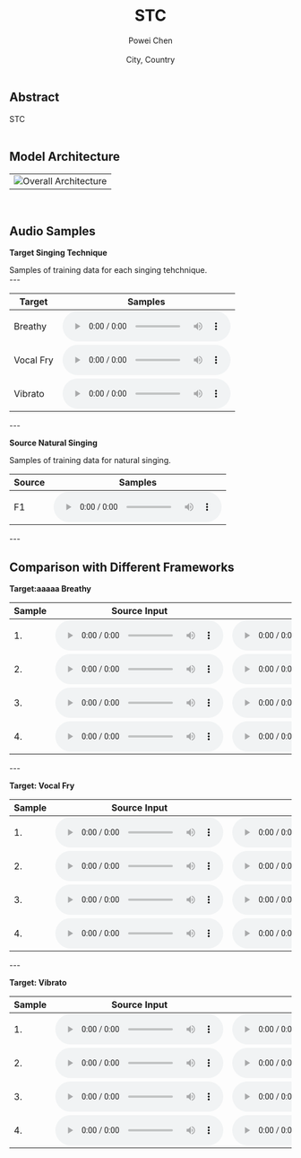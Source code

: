 # <center> STC</center>
<center>Powei Chen</center><br>
<center>City, Country</center> 
<br>

## Abstract
<div style="text-align: justify"> STC </div>

<br>

## Model Architecture
<table border="0">
  <tbody>
    <tr>
      <td><img src="figs/Proposed_FW.pdf" alt="Overall Architecture"></td>
    </tr>
  </tbody>
</table>

<br>


## Audio Samples

**Target Singing Technique**
<div style="text-align: justify"> Samples of training data for each singing tehchnique.</div>
---
<table>
  <thead>
    <tr>
      <th>Target</th>
      <th>Samples</th>
    </tr>
  </thead>
  <tbody>
    <tr>
      <td>Breathy</td>
      <td><audio controls="" preload="auto">
            <source src="target_waves/breathy.wav"></audio></td>
    </tr>
    <tr>
      <td>Vocal Fry</td>
      <td><audio controls="" preload="auto">
            <source src="target_waves/vocal_fry.wav"></audio></td>
    </tr>
    <tr>
      <td>Vibrato</td>
      <td><audio controls="" preload="auto">
            <source src="target_waves/vibrato.wav"></audio></td>
    </tr>
  </tbody>
</table>
---

**Source Natural Singing**
<div style="text-align: justify"> Samples of training data for natural singing.</div>
<table>
  <thead>
    <tr>
      <th>Source</th>
      <th>Samples</th>
    </tr>
  </thead>
  <tbody>
    <tr>
      <td>F1</td>
      <td><audio controls="" preload="auto">
            <source src="source_waves/natural_singing.wav"></audio></td>
    </tr>

  </tbody>
</table>
---

<br>

## Comparison with Different Frameworks

**Target:aaaaa Breathy**


<table align="center">
  <thead>
    <tr>
      <th>Sample</th>
      <th>Source Input</th>
      <th>Base</th>
      <th>$M_{w/o}$</th>
      <th>$M_{w/}$</th>
    </tr>
  </thead>
  <tbody>
   <tr>
      <td>1.</td>
      <td><audio controls="" preload="auto"><source src="sample/a.wav"></audio></td>
      <td><audio controls="" preload="auto"><source src="sample/a.wav"></audio></td>
      <td><audio controls="" preload="auto"><source src="sample/a.wav"></audio></td>
      <td><audio controls="" preload="auto"><source src="sample/a.wav"></audio></td>
    </tr>
    <tr>
      <td>2.</td>
      <td><audio controls="" preload="auto"><source src="sample/a.wav"></audio></td>
      <td><audio controls="" preload="auto"><source src="sample/a.wav"></audio></td>
      <td><audio controls="" preload="auto"><source src="sample/a.wav"></audio></td>
      <td><audio controls="" preload="auto"><source src="sample/a.wav"></audio></td>
    </tr>
    <tr>
      <td>3.</td>
      <td><audio controls="" preload="auto"><source src="sample/a.wav"></audio></td>
      <td><audio controls="" preload="auto"><source src="sample/a.wav"></audio></td>
      <td><audio controls="" preload="auto"><source src="sample/a.wav"></audio></td>
      <td><audio controls="" preload="auto"><source src="sample/a.wav"></audio></td>
    </tr>
    <tr>
      <td>4.</td>
      <td><audio controls="" preload="auto"><source src="sample/a.wav"></audio></td>
      <td><audio controls="" preload="auto"><source src="sample/a.wav"></audio></td>
      <td><audio controls="" preload="auto"><source src="sample/a.wav"></audio></td>
      <td><audio controls="" preload="auto"><source src="sample/a.wav"></audio></td>
    </tr>
  </tbody>
</table>
---


**Target: Vocal Fry**


<table align="center">
  <thead>
    <tr>
      <th>Sample</th>
      <th>Source Input</th>
      <th>Base</th>
      <th>$M_{w/o}$</th>
      <th>$M_{w/}$</th>
    </tr>
  </thead>
  <tbody>
   <tr>
      <td>1.</td>
      <td><audio controls="" preload="auto"><source src="sample/a.wav"></audio></td>
      <td><audio controls="" preload="auto"><source src="sample/a.wav"></audio></td>
      <td><audio controls="" preload="auto"><source src="sample/a.wav"></audio></td>
      <td><audio controls="" preload="auto"><source src="sample/a.wav"></audio></td>
    </tr>
    <tr>
      <td>2.</td>
      <td><audio controls="" preload="auto"><source src="sample/a.wav"></audio></td>
      <td><audio controls="" preload="auto"><source src="sample/a.wav"></audio></td>
      <td><audio controls="" preload="auto"><source src="sample/a.wav"></audio></td>
      <td><audio controls="" preload="auto"><source src="sample/a.wav"></audio></td>
    </tr>
    <tr>
      <td>3.</td>
      <td><audio controls="" preload="auto"><source src="sample/a.wav"></audio></td>
      <td><audio controls="" preload="auto"><source src="sample/a.wav"></audio></td>
      <td><audio controls="" preload="auto"><source src="sample/a.wav"></audio></td>
      <td><audio controls="" preload="auto"><source src="sample/a.wav"></audio></td>
    </tr>
    <tr>
      <td>4.</td>
      <td><audio controls="" preload="auto"><source src="sample/a.wav"></audio></td>
      <td><audio controls="" preload="auto"><source src="sample/a.wav"></audio></td>
      <td><audio controls="" preload="auto"><source src="sample/a.wav"></audio></td>
      <td><audio controls="" preload="auto"><source src="sample/a.wav"></audio></td>
    </tr>
  </tbody>
</table>
---


**Target: Vibrato**


<table align="center">
  <thead>
    <tr>
      <th>Sample</th>
      <th>Source Input</th>
      <th>Base</th>
      <th>$M_{w/o}$</th>
      <th>$M_{w/}$</th>
    </tr>
  </thead>
  <tbody>
   <tr>
      <td>1.</td>
      <td><audio controls="" preload="auto"><source src="sample/a.wav"></audio></td>
      <td><audio controls="" preload="auto"><source src="sample/a.wav"></audio></td>
      <td><audio controls="" preload="auto"><source src="sample/a.wav"></audio></td>
      <td><audio controls="" preload="auto"><source src="sample/a.wav"></audio></td>
    </tr>
    <tr>
      <td>2.</td>
      <td><audio controls="" preload="auto"><source src="sample/a.wav"></audio></td>
      <td><audio controls="" preload="auto"><source src="sample/a.wav"></audio></td>
      <td><audio controls="" preload="auto"><source src="sample/a.wav"></audio></td>
      <td><audio controls="" preload="auto"><source src="sample/a.wav"></audio></td>
    </tr>
    <tr>
      <td>3.</td>
      <td><audio controls="" preload="auto"><source src="sample/a.wav"></audio></td>
      <td><audio controls="" preload="auto"><source src="sample/a.wav"></audio></td>
      <td><audio controls="" preload="auto"><source src="sample/a.wav"></audio></td>
      <td><audio controls="" preload="auto"><source src="sample/a.wav"></audio></td>
    </tr>
    <tr>
      <td>4.</td>
      <td><audio controls="" preload="auto"><source src="sample/a.wav"></audio></td>
      <td><audio controls="" preload="auto"><source src="sample/a.wav"></audio></td>
      <td><audio controls="" preload="auto"><source src="sample/a.wav"></audio></td>
      <td><audio controls="" preload="auto"><source src="sample/a.wav"></audio></td>
    </tr>
  </tbody>
</table>

